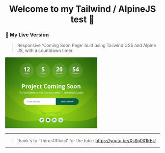 <h1 align="center">Welcome to my Tailwind / AlpineJS test 👋</h1>

### 🚀 [My Live Version](https://ipopop.github.io/tailwind-alpine-coming-soon/index.html)

> Responsive 'Coming Soon Page' built using Tailwind CSS and Alpine JS, with a countdown timer.

<img src="./public/images/ScreenShot.jpg" width=300/>


--- 
> thank's to 'ThirusOfficial' for the tuto : https://youtu.be/XsSp0X1lrEU
---
